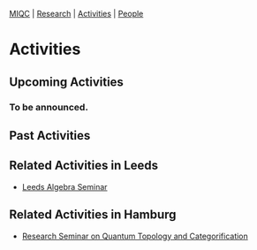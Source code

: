 [MIQC](https://benjimorris.github.io/miqc)  |  [Research](https://benjimorris.github.io/miqc/research.html)  |  [Activities](https://benjimorris.github.io/miqc/activities.html)  |  [People](https://benjimorris.github.io/miqc/people.html) 

# Activities

## Upcoming Activities
### To be announced.

## Past Activities

## Related Activities in Leeds
- [Leeds Algebra Seminar](https://mathsseminars.leeds.ac.uk/seminarseries/algebra/)

## Related Activities in Hamburg
- [Research Seminar on Quantum Topology and Categorification](https://www.math.uni-hamburg.de/home/wedrich/ResSem.html)
